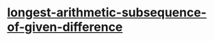 # [longest-arithmetic-subsequence-of-given-difference](https://leetcode-cn.com/problems/longest-arithmetic-subsequence-of-given-difference)
